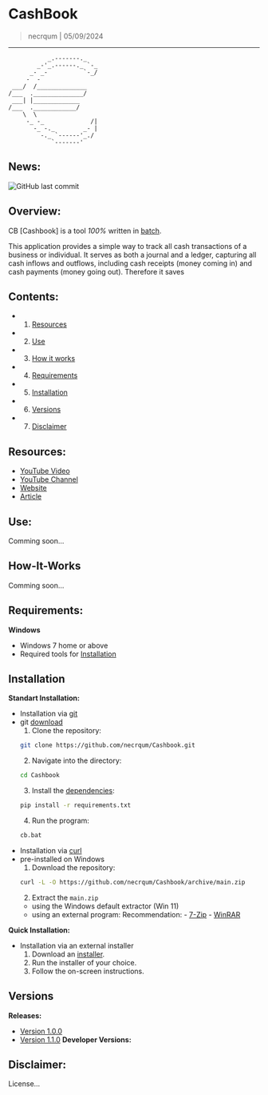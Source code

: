 # CashBook
> necrqum | 05/09/2024
---
```
           _.-------._
        _-'_.------._ `-_
      _- _-          `-_/
     -  -
 ___/  /______________
/___  .______________/
 ___| |_____________
/___  .____________/
    \  \
     -_ -_             /|
       -_ -._        _- |
         -._ `------'_./
            `-------'
```
## News:
![GitHub last commit](https://img.shields.io/github/last-commit/necrqum/Cashbook)

## Overview:
CB [Cashbook] is a tool *100%* written in [batch](https://en.wikipedia.org/wiki/Batch_file).

This application provides a simple way to track all cash transactions of a business or individual. It serves as both a journal and a ledger, capturing all cash inflows and outflows, including cash receipts (money coming in) and cash payments (money going out). Therefore it saves

## Contents:
- 1. [Resources](#resources)
- 2. [Use](#use)
- 3. [How it works](#how-it-works)
- 4. [Requirements](#requirements)
- 5. [Installation](#installation)
- 6. [Versions](#versions)
- 7. [Disclaimer](#disclaimer)

## Resources:
- [YouTube Video](https://www.youtube.com/watch?v=JE5hsklKggM)
- [YouTube Channel](https://youtube.com/@necrqum)
- [Website](https://necrqum.com)
- [Article](https://www.necrqum.com/post/Cashbook)

## Use:
Comming soon...

## How-It-Works
Comming soon...

## Requirements:
**Windows**
- Windows 7 home or above
- Required tools for [Installation](#installation)

## Installation
**Standart Installation:**
- Installation via [git](https://git-scm.com/)
- git [download](https://git-scm.com/downloads)
    1. Clone the repository: 
    ```bash
    git clone https://github.com/necrqum/Cashbook.git
    ```
    2. Navigate into the directory:
    ```bash
    cd Cashbook
    ```
    3. Install the [dependencies](https://github.com/necrqum/Cashbook/tree/main/requirements.txt): 
    ```bash
    pip install -r requirements.txt
    ```
    4. Run the program:
    ```bash
    cb.bat
    ```
- Installation via [curl](https://curl.se/)
- pre-installed on Windows
    1. Download the repository:
    ```bash
    curl -L -O https://github.com/necrqum/Cashbook/archive/main.zip
    ```
    2. Extract the `main.zip`
    - using the Windows default extractor (Win 11)
    - using an external program:
        Recommendation:
            - [7-Zip](https://www.7-zip.org/)
            - [WinRAR](https://www.win-rar.com/start.html?&L=1)

**Quick Installation:**
- Installation via an external installer
    1. Download an [installer](https://github.com/necrqum/Cashbook/tree/main/Installer).
    2. Run the installer of your choice.
    3. Follow the on-screen instructions.

## Versions
**Releases:**
- [Version 1.0.0](https://github.com/necrqum/Cashbook/releases/tag/v1.0.0)
- [Version 1.1.0](https://github.com/necrqum/Cashbook/releases/tag/v1.1.0)
**Developer Versions:**
## Disclaimer:
License...